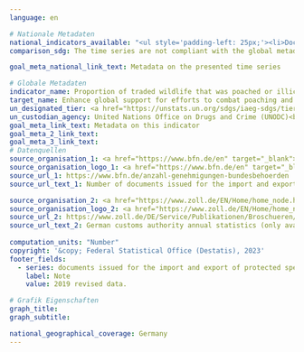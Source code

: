 ```yaml
---
language: en    

# Nationale Metadaten    
national_indicators_available: "<ul style='padding-left: 25px;'><li>Documents issued for the import and export of protected species</li> <li> Seizures by authorities concerning the protection of species</li></ul>"    
comparison_sdg: The time series are not compliant with the global metadata, but provide additional information.    

goal_meta_national_link_text: Metadata on the presented time series    

# Globale Metadaten    
indicator_name: Proportion of traded wildlife that was poached or illicitly trafficked    
target_name: Enhance global support for efforts to combat poaching and trafficking of protected species, including by increasing the capacity of local communities to pursue sustainable livelihood opportunities    
un_designated_tier: <a href="https://unstats.un.org/sdgs/iaeg-sdgs/tier-classification/" title="Click here for more information on the UN tier classification."  target="_blank">Tier II</a>    
un_custodian_agency: United Nations Office on Drugs and Crime (UNODC)<br>Convention on International Trade in Endangered Species of Wild Fauna and Flora (CITES)    
goal_meta_link_text: Metadata on this indicator    
goal_meta_2_link_text:     
goal_meta_3_link_text:         
# Datenquellen
source_organisation_1: <a href="https://www.bfn.de/en" target="_blank"> Federal Agency for Nature Conservation </a>
source_organisation_logo_1: <a href="https://www.bfn.de/en" target="_blank"><img src="https://g205sdgs.github.io/sdg-indicators/public/OrgImgEn/bfn.png" alt="Logo bfn" style="height:60px; width:148px"/></a>
source_url_1: https://www.bfn.de/anzahl-genehmigungen-bundesbehoerden
source_url_text_1: Number of documents issued for the import and export of specimens of protected species (only available in German)

source_organisation_2: <a href="https://www.zoll.de/EN/Home/home_node.html" target="_blank"> Central Customs Authority </a>
source_organisation_logo_2: <a href="https://www.zoll.de/EN/Home/home_node.html" target="_blank"><img src="https://g205sdgs.github.io/sdg-indicators/public/OrgImgEn/zoll.png" alt="Logo zoll" style="height:60px; width:148px"/></a>
source_url_2: https://www.zoll.de/DE/Service/Publikationen/Broschueren/broschueren_node.html
source_url_text_2: German customs authority annual statistics (only available in German)
    
computation_units: "Number"    
copyright: '&copy; Federal Statistical Office (Destatis), 2023'    
footer_fields:
  - series: documents issued for the import and export of protected species
    label: Note
    value: 2019 revised data.    

# Grafik Eigenschaften    
graph_title: 
graph_subtitle:     

national_geographical_coverage: Germany    
---
```


<span></span>